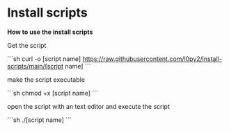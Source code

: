 # Install scripts

**How to use the install scripts**

Get the script

´´´sh
curl -o [script name] https://raw.githubusercontent.com/l0py2/install-scripts/main/[script name]
´´´

make the script executable

´´´sh
chmod +x [script name]
´´´

open the script with an text editor and execute the script

´´´sh
./[script name]
´´´
